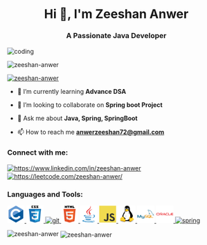 <h1 align="center">Hi 👋, I'm Zeeshan Anwer</h1>
<h3 align="center">A Passionate Java Developer</h3>

<img align="center" alt="coding" width="400" src="https://cdn.codegym.cc/images/article/ddb7fe1b-d163-4e5a-8ca8-415c56dbca59/800.jpeg">



<p align="left"> <img src="https://komarev.com/ghpvc/?username=zeeshan-anwer&label=Profile%20views&color=0e75b6&style=flat" alt="zeeshan-anwer" /> </p>

<p align="left"> <a href="https://github.com/ryo-ma/github-profile-trophy"><img src="https://github-profile-trophy.vercel.app/?username=zeeshan-anwer" alt="zeeshan-anwer" /></a> </p>

- 🌱 I’m currently learning **Advance DSA**

- 👯 I’m looking to collaborate on **Spring boot Project**

- 💬 Ask me about **Java, Spring, SpringBoot**

- 📫 How to reach me **anwerzeeshan72@gmail.com**

<h3 align="left">Connect with me:</h3>
<p align="left">
<a href="https://www.linkedin.com/in/zeeshan-anwer" target="blank"><img align="center" src="https://raw.githubusercontent.com/rahuldkjain/github-profile-readme-generator/master/src/images/icons/Social/linked-in-alt.svg" alt="https://www.linkedin.com/in/zeeshan-anwer" height="30" width="40" /></a>
<a href="https://www.leetcode.com/https://leetcode.com/zeeshan-anwer/" target="blank"><img align="center" src="https://raw.githubusercontent.com/rahuldkjain/github-profile-readme-generator/master/src/images/icons/Social/leet-code.svg" alt="https://leetcode.com/zeeshan-anwer/" height="30" width="40" /></a>
</p>

<h3 align="left">Languages and Tools:</h3>
<p align="left"> <a href="https://www.cprogramming.com/" target="_blank" rel="noreferrer"> <img src="https://raw.githubusercontent.com/devicons/devicon/master/icons/c/c-original.svg" alt="c" width="40" height="40"/> </a> <a href="https://www.w3schools.com/css/" target="_blank" rel="noreferrer"> <img src="https://raw.githubusercontent.com/devicons/devicon/master/icons/css3/css3-original-wordmark.svg" alt="css3" width="40" height="40"/> </a> <a href="https://git-scm.com/" target="_blank" rel="noreferrer"> <img src="https://www.vectorlogo.zone/logos/git-scm/git-scm-icon.svg" alt="git" width="40" height="40"/> </a> <a href="https://www.w3.org/html/" target="_blank" rel="noreferrer"> <img src="https://raw.githubusercontent.com/devicons/devicon/master/icons/html5/html5-original-wordmark.svg" alt="html5" width="40" height="40"/> </a> <a href="https://www.java.com" target="_blank" rel="noreferrer"> <img src="https://raw.githubusercontent.com/devicons/devicon/master/icons/java/java-original.svg" alt="java" width="40" height="40"/> </a> <a href="https://developer.mozilla.org/en-US/docs/Web/JavaScript" target="_blank" rel="noreferrer"> <img src="https://raw.githubusercontent.com/devicons/devicon/master/icons/javascript/javascript-original.svg" alt="javascript" width="40" height="40"/> </a> <a href="https://www.linux.org/" target="_blank" rel="noreferrer"> <img src="https://raw.githubusercontent.com/devicons/devicon/master/icons/linux/linux-original.svg" alt="linux" width="40" height="40"/> </a> <a href="https://www.mysql.com/" target="_blank" rel="noreferrer"> <img src="https://raw.githubusercontent.com/devicons/devicon/master/icons/mysql/mysql-original-wordmark.svg" alt="mysql" width="40" height="40"/> </a> <a href="https://www.oracle.com/" target="_blank" rel="noreferrer"> <img src="https://raw.githubusercontent.com/devicons/devicon/master/icons/oracle/oracle-original.svg" alt="oracle" width="40" height="40"/> </a> <a href="https://spring.io/" target="_blank" rel="noreferrer"> <img src="https://www.vectorlogo.zone/logos/springio/springio-icon.svg" alt="spring" width="40" height="40"/> </a> </p>

<p><img align="left" src="https://github-readme-stats.vercel.app/api/top-langs?username=zeeshan-anwer&show_icons=true&locale=en&layout=compact" alt="zeeshan-anwer" /></p>

<p>&nbsp;<img align="center" src="https://github-readme-stats.vercel.app/api?username=zeeshan-anwer&show_icons=true&locale=en" alt="zeeshan-anwer" /></p>

